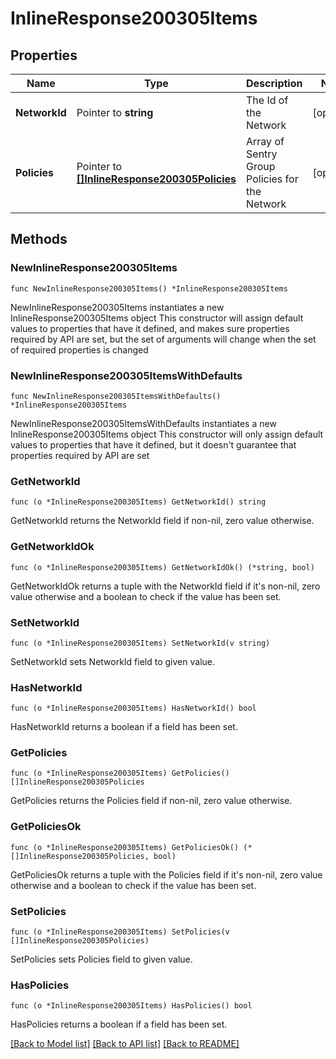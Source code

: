 # InlineResponse200305Items

## Properties

Name | Type | Description | Notes
------------ | ------------- | ------------- | -------------
**NetworkId** | Pointer to **string** | The Id of the Network | [optional] 
**Policies** | Pointer to [**[]InlineResponse200305Policies**](InlineResponse200305Policies.md) | Array of Sentry Group Policies for the Network | [optional] 

## Methods

### NewInlineResponse200305Items

`func NewInlineResponse200305Items() *InlineResponse200305Items`

NewInlineResponse200305Items instantiates a new InlineResponse200305Items object
This constructor will assign default values to properties that have it defined,
and makes sure properties required by API are set, but the set of arguments
will change when the set of required properties is changed

### NewInlineResponse200305ItemsWithDefaults

`func NewInlineResponse200305ItemsWithDefaults() *InlineResponse200305Items`

NewInlineResponse200305ItemsWithDefaults instantiates a new InlineResponse200305Items object
This constructor will only assign default values to properties that have it defined,
but it doesn't guarantee that properties required by API are set

### GetNetworkId

`func (o *InlineResponse200305Items) GetNetworkId() string`

GetNetworkId returns the NetworkId field if non-nil, zero value otherwise.

### GetNetworkIdOk

`func (o *InlineResponse200305Items) GetNetworkIdOk() (*string, bool)`

GetNetworkIdOk returns a tuple with the NetworkId field if it's non-nil, zero value otherwise
and a boolean to check if the value has been set.

### SetNetworkId

`func (o *InlineResponse200305Items) SetNetworkId(v string)`

SetNetworkId sets NetworkId field to given value.

### HasNetworkId

`func (o *InlineResponse200305Items) HasNetworkId() bool`

HasNetworkId returns a boolean if a field has been set.

### GetPolicies

`func (o *InlineResponse200305Items) GetPolicies() []InlineResponse200305Policies`

GetPolicies returns the Policies field if non-nil, zero value otherwise.

### GetPoliciesOk

`func (o *InlineResponse200305Items) GetPoliciesOk() (*[]InlineResponse200305Policies, bool)`

GetPoliciesOk returns a tuple with the Policies field if it's non-nil, zero value otherwise
and a boolean to check if the value has been set.

### SetPolicies

`func (o *InlineResponse200305Items) SetPolicies(v []InlineResponse200305Policies)`

SetPolicies sets Policies field to given value.

### HasPolicies

`func (o *InlineResponse200305Items) HasPolicies() bool`

HasPolicies returns a boolean if a field has been set.


[[Back to Model list]](../README.md#documentation-for-models) [[Back to API list]](../README.md#documentation-for-api-endpoints) [[Back to README]](../README.md)


